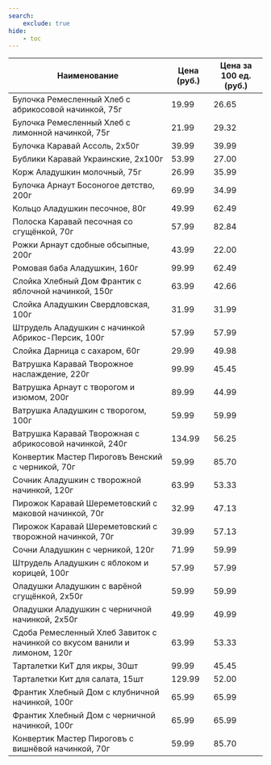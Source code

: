 ```yaml
---
search:
    exclude: true
hide:
    - toc
---
```


| Наименование | Цена (руб.) | Цена за 100 ед. (руб.) |
| -- | -- | -- |
| Булочка Ремесленный Хлеб с абрикосовой начинкой, 75г | 19.99 | 26.65 |
| Булочка Ремесленный Хлеб с лимонной начинкой, 75г | 21.99 | 29.32 |
| Булочка Каравай Ассоль, 2х50г | 39.99 | 39.99 |
| Бублики Каравай Украинские, 2х100г | 53.99 | 27.00 |
| Корж Аладушкин молочный, 75г | 26.99 | 35.99 |
| Булочка Арнаут Босоногое детство, 200г | 69.99 | 34.99 |
| Кольцо Аладушкин песочное, 80г | 49.99 | 62.49 |
| Полоска Каравай песочная со сгущёнкой, 70г | 57.99 | 82.84 |
| Рожки Арнаут сдобные обсыпные, 200г | 43.99 | 22.00 |
| Ромовая баба Аладушкин, 160г | 99.99 | 62.49 |
| Слойка Хлебный Дом Франтик с яблочной начинкой, 150г | 63.99 | 42.66 |
| Слойка Аладушкин Свердловская, 100г | 31.99 | 31.99 |
| Штрудель Аладушкин с начинкой Абрикос-Персик, 100г | 57.99 | 57.99 |
| Слойка Дарница с сахаром, 60г | 29.99 | 49.98 |
| Ватрушка Каравай Творожное наслаждение, 220г | 99.99 | 45.45 |
| Ватрушка Арнаут с творогом и изюмом, 200г | 89.99 | 44.99 |
| Ватрушка Аладушкин с творогом, 100г | 59.99 | 59.99 |
| Ватрушка Каравай Творожная с абрикосовой начинкой, 240г | 134.99 | 56.25 |
| Конвертик Мастер Пироговъ Венский с черникой, 70г | 59.99 | 85.70 |
| Сочник Аладушкин с творожной начинкой, 120г | 63.99 | 53.33 |
| Пирожок Каравай Шереметовский с маковой начинкой, 70г | 32.99 | 47.13 |
| Пирожок Каравай Шереметовский с творожной начинкой, 70г | 39.99 | 57.13 |
| Сочни Аладушкин с черникой, 120г | 71.99 | 59.99 |
| Штрудель Аладушкин с яблоком и корицей, 100г | 57.99 | 57.99 |
| Оладушки Аладушкин с варёной сгущёнкой, 2х50г | 59.99 | 59.99 |
| Оладушки Аладушкин с черничной начинкой, 2х50г | 49.99 | 49.99 |
| Сдоба Ремесленный Хлеб Завиток с начинкой со вкусом ванили и лимоном, 120г | 63.99 | 53.33 |
| Тарталетки КиТ для икры, 30шт | 99.99 | 45.45 |
| Тарталетки Кит для салата, 15шт | 129.99 | 52.00 |
| Франтик Хлебный Дом с клубничной начинкой, 100г | 65.99 | 65.99 |
| Франтик Хлебный Дом с черничной начинкой, 100г | 65.99 | 65.99 |
| Конвертик Мастер Пироговъ с вишнёвой начинкой, 70г | 59.99 | 85.70 |
